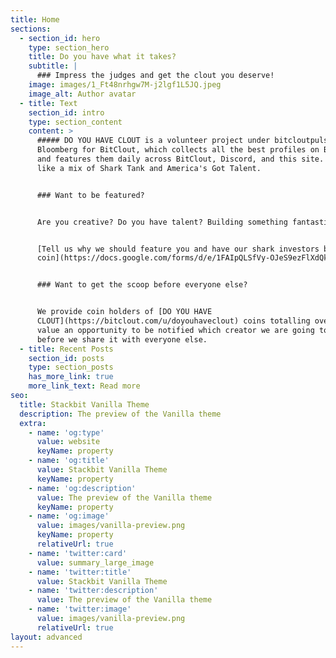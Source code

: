 ```yaml
---
title: Home
sections:
  - section_id: hero
    type: section_hero
    title: Do you have what it takes?
    subtitle: |
      ### Impress the judges and get the clout you deserve!
    image: images/1_Ft48nrhgw7M-j2lgf1L5JQ.jpeg
    image_alt: Author avatar
  - title: Text
    section_id: intro
    type: section_content
    content: >
      ##### DO YOU HAVE CLOUT is a volunteer project under bitcloutpulse, the
      Bloomberg for BitClout, which collects all the best profiles on BitClout
      and features them daily across BitClout, Discord, and this site. It is
      like a mix of Shark Tank and America's Got Talent.


      ### Want to be featured?


      Are you creative? Do you have talent? Building something fantastic?


      [Tell us why we should feature you and have our shark investors buy your
      coin](https://docs.google.com/forms/d/e/1FAIpQLSfVy-OJeS9ezFlXdQkFwgokAxmcyBEUBjdd7kJ4F4\_1\_zm-VA/viewform).


      ### Want to get the scoop before everyone else?


      We provide coin holders of [DO YOU HAVE
      CLOUT](https://bitclout.com/u/doyouhaveclout) coins totalling over $250 in
      value an opportunity to be notified which creator we are going to feature
      before we share it with everyone else.
  - title: Recent Posts
    section_id: posts
    type: section_posts
    has_more_link: true
    more_link_text: Read more
seo:
  title: Stackbit Vanilla Theme
  description: The preview of the Vanilla theme
  extra:
    - name: 'og:type'
      value: website
      keyName: property
    - name: 'og:title'
      value: Stackbit Vanilla Theme
      keyName: property
    - name: 'og:description'
      value: The preview of the Vanilla theme
      keyName: property
    - name: 'og:image'
      value: images/vanilla-preview.png
      keyName: property
      relativeUrl: true
    - name: 'twitter:card'
      value: summary_large_image
    - name: 'twitter:title'
      value: Stackbit Vanilla Theme
    - name: 'twitter:description'
      value: The preview of the Vanilla theme
    - name: 'twitter:image'
      value: images/vanilla-preview.png
      relativeUrl: true
layout: advanced
---
```

